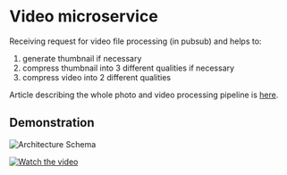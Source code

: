 # Video microservice

Receiving request for video file processing (in pubsub) and helps to:

1. generate thumbnail if necessary
2. compress thumbnail into 3 different qualities if necessary
3. compress video into 2 different qualities

Article describing the whole photo and video processing pipeline is [here](https://dmitry-barabash.medium.com/photo-and-video-compression-pipeline-in-modern-web-applications-921fa2988628).

## Demonstration

![Architecture Schema](https://miro.medium.com/v2/resize:fit:1400/format:webp/1*LageXJCBgNoeCWhf82jhSw.jpeg)

[![Watch the video](https://i.imgur.com/vKb2F1B.png)](https://youtu.be/vt5fpE0bzSY)
